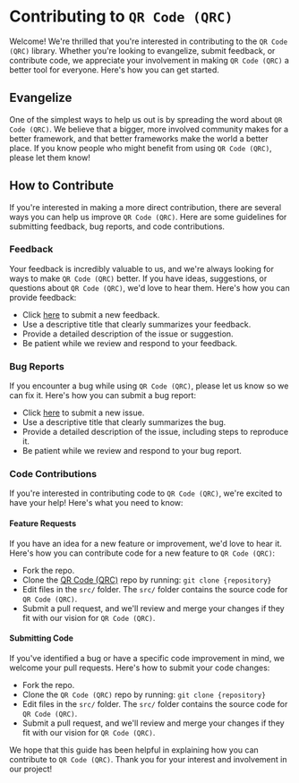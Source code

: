 # Contributing to `QR Code (QRC)`

Welcome! We're thrilled that you're interested in contributing to the `QR Code (QRC)` library. Whether you're looking to evangelize, submit feedback, or contribute code, we appreciate your involvement in making `QR Code (QRC)` a better tool for everyone. Here's how you can get started.

## Evangelize

One of the simplest ways to help us out is by spreading the word about `QR Code (QRC)`. We believe that a bigger, more involved community makes for a better framework, and that better frameworks make the world a better place. If you know people who might benefit from using `QR Code (QRC)`, please let them know!

## How to Contribute

If you're interested in making a more direct contribution, there are several ways you can help us improve `QR Code (QRC)`. Here are some guidelines for submitting feedback, bug reports, and code contributions.

### Feedback

Your feedback is incredibly valuable to us, and we're always looking for ways to make `QR Code (QRC)` better. If you have ideas, suggestions, or questions about `QR Code (QRC)`, we'd love to hear them. Here's how you can provide feedback:

- Click [here][02] to submit a new feedback.
- Use a descriptive title that clearly summarizes your feedback.
- Provide a detailed description of the issue or suggestion.
- Be patient while we review and respond to your feedback.

### Bug Reports

If you encounter a bug while using `QR Code (QRC)`, please let us know so we can fix it. Here's how you can submit a bug report:

- Click [here][02] to submit a new issue.
- Use a descriptive title that clearly summarizes the bug.
- Provide a detailed description of the issue, including steps to reproduce it.
- Be patient while we review and respond to your bug report.

### Code Contributions

If you're interested in contributing code to `QR Code (QRC)`, we're excited to have your help! Here's what you need to know:

#### Feature Requests

If you have an idea for a new feature or improvement, we'd love to hear it. Here's how you can contribute code for a new feature to `QR Code (QRC)`:

- Fork the repo.
- Clone the [QR Code (QRC)][01] repo by running:
  `git clone {repository}`
- Edit files in the `src/` folder. The `src/` folder contains the source code for `QR Code (QRC)`.
- Submit a pull request, and we'll review and merge your changes if they fit with our vision for `QR Code (QRC)`.

#### Submitting Code

If you've identified a bug or have a specific code improvement in mind, we welcome your pull requests. Here's how to submit your code changes:

- Fork the repo.
- Clone the `QR Code (QRC)` repo by running:
  `git clone {repository}`
- Edit files in the `src/` folder. The `src/` folder contains the source code for `QR Code (QRC)`.
- Submit a pull request, and we'll review and merge your changes if they fit with our vision for `QR Code (QRC)`.

We hope that this guide has been helpful in explaining how you can contribute to `QR Code (QRC)`. Thank you for your interest and involvement in our project!

[01]: https://github.com/sebastienrousseau/rlg
[02]: https://github.com/sebastienrousseau/qrc/issues/new
